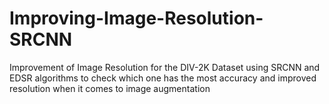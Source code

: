 # Improving-Image-Resolution-SRCNN
Improvement of Image Resolution for the DIV-2K Dataset using SRCNN and EDSR algorithms to check which one has the most accuracy and improved resolution when it comes to image augmentation
